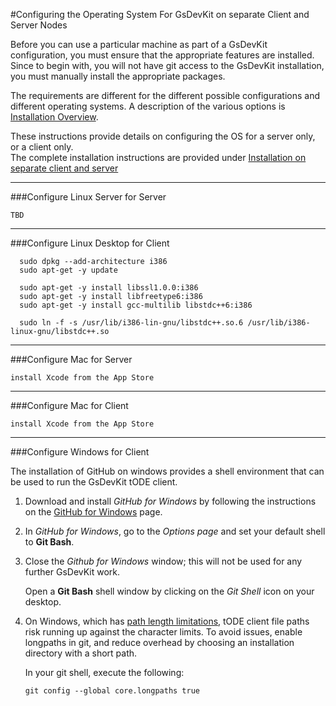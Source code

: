 #Configuring the Operating System For GsDevKit on separate Client and Server Nodes

Before you can use a particular machine as part of a GsDevKit configuration, you must ensure that the 
appropriate features are installed. Since to begin with, you will not have git access to the GsDevKit 
installation, you must manually install the appropriate packages.

The requirements are different for the different possible configurations and different operating systems. 
A description of the various options is [Installation Overview][1].  

These instructions provide details on configuring the OS for a server only, or a client only.  
The complete installation instructions are provided under [Installation on separate client and server][2]

---

###Configure Linux Server for Server  
```
TBD
```

---
###Configure Linux Desktop for Client  

```
  sudo dpkg --add-architecture i386
  sudo apt-get -y update

  sudo apt-get -y install libssl1.0.0:i386
  sudo apt-get -y install libfreetype6:i386
  sudo apt-get -y install gcc-multilib libstdc++6:i386

  sudo ln -f -s /usr/lib/i386-lin-gnu/libstdc++.so.6 /usr/lib/i386-linux-gnu/libstdc++.so 
```

---
###Configure Mac for Server
```
install Xcode from the App Store
```

---
###Configure Mac for Client 

```
install Xcode from the App Store
```

---
###Configure Windows for Client

The installation of GitHub on windows provides a shell environment that can be used to run the GsDevKit tODE client.

1. Download and install *GitHub for Windows* by following the instructions on the [GitHub for Windows][2] page.

2. In *GitHub for Windows*, go to the *Options page* and set your default shell to **Git Bash**.

3. Close the *Github for Windows* window; this will not be used for any further GsDevKit work.  
 
   Open a **Git Bash** shell window by clicking on the *Git Shell* icon on your desktop.  

4. On Windows, which has [path length limitations][3], tODE client file paths risk running up against the character limits.  To avoid issues, enable longpaths in git, and reduce overhead by choosing an installation directory with a short path. 
  
   In your git shell, execute the following:
   ```
   git config --global core.longpaths true   
   ```

	
[1]: ./README.md
[2]: ./README.md#installation_on_separate_server_and_client
[3]: https://windows.github.com/
[4]:  https://github.com/git-for-windows/git/wiki/Git-cannot-create-a-file-or-directory-with-a-long-path


